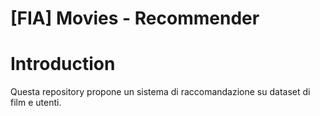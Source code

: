 # [FIA] Movies - Recommender

# Introduction

Questa repository propone un sistema di raccomandazione su dataset di film e utenti.

